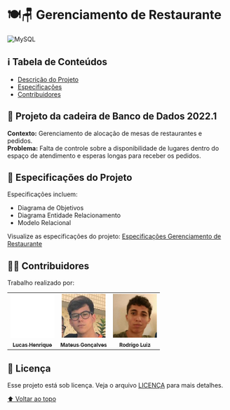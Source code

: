 # 🍽️🪑 Gerenciamento de Restaurante

![MySQL](https://img.shields.io/badge/MySQL-00000F?style=for-the-badge&logo=mysql&logoColor=white)

## ℹ Tabela de Conteúdos
- [Descrição do Projeto](#dart-projeto-da-cadeira-de-banco-de-dados-20221)
- [Especificações](#-especificações-do-projeto)
- [Contribuidores](#man_technologist-contribuidores)

## :dart: Projeto da cadeira de Banco de Dados 2022.1

**Contexto:** Gerenciamento de alocação de mesas de restaurantes e pedidos. </br>
**Problema:** Falta de controle sobre a disponibilidade de lugares dentro do espaço de atendimento e esperas longas para receber os pedidos. </br>

## 📃 Especificações do Projeto

Especificações incluem:
- Diagrama de Objetivos
- Diagrama Entidade Relacionamento
- Modelo Relacional

Visualize as especificações do projeto: [Especificações Gerenciamento de Restaurante](especificacoes)

## :man_technologist: Contribuidores

Trabalho realizado por:

<table>
  <tr>
    <td align="center">
      <a href="https://github.com/LucasHenrique-dev">
        <img src="imagens-README/contribuidores/perfil-lucas.svg" width="100px;" alt="Foto de Lucas Henrique no Github"/><br>
        <sub>
          <b>Lucas Henrique</b>
        </sub>
      </a>
    </td>
    <td align="center">
      <a href="https://github.com/Mateusgc01">
        <img src="imagens-README/contribuidores/perfil-mateus.jpg" width="100px;" alt="Foto de Mateus no Github"/><br>
        <sub>
          <b>Mateus Gonçalves</b>
        </sub>
      </a>
    </td>
    <td align="center">
      <a href="https://github.com/RodrigoLuizz">
        <img src="imagens-README/contribuidores/perfil-rodrigo.jpg" width="100px;" alt="Foto de Rodrigo no Github"/><br>
        <sub>
          <b>Rodrigo Luiz</b>
        </sub>
      </a>
    </td>
  </tr>
</table>

## 📝 Licença

Esse projeto está sob licença. Veja o arquivo [LICENÇA](LICENSE) para mais detalhes.

[⬆ Voltar ao topo](#%EF%B8%8F-gerenciamento-de-restaurante)<br>
